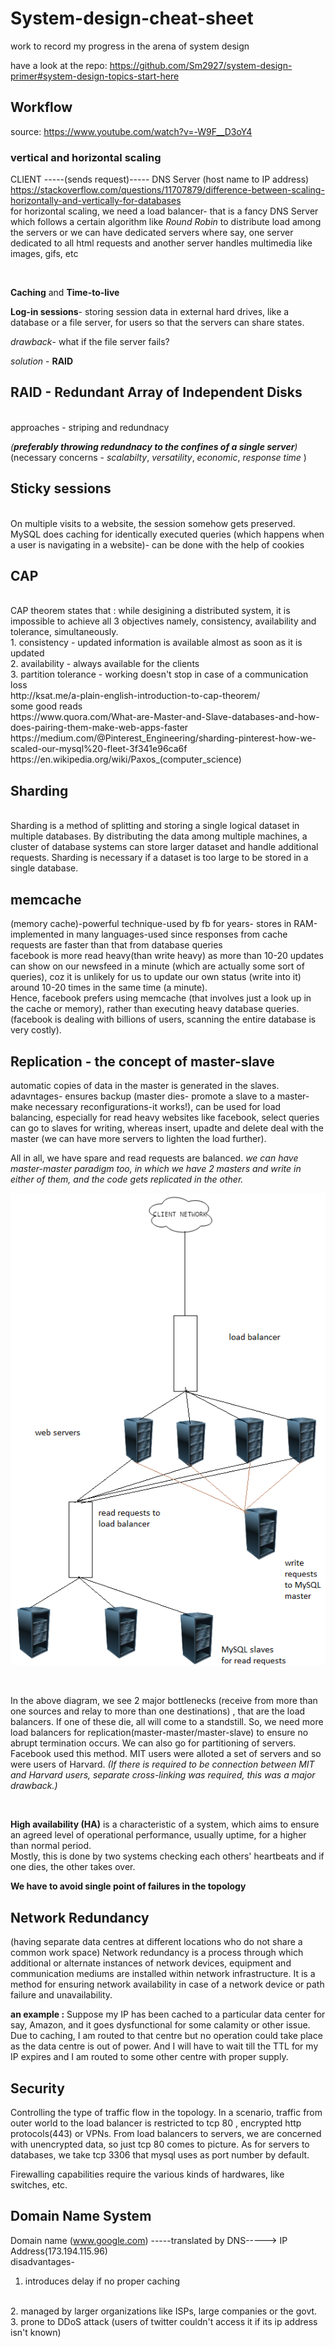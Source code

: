 # System-design-cheat-sheet
work to record my progress in the arena of system design


have a look at the repo: https://github.com/Sm2927/system-design-primer#system-design-topics-start-here 
## Workflow
source: https://www.youtube.com/watch?v=-W9F__D3oY4
<br/>
### vertical and horizontal scaling

CLIENT -----(sends request)----- DNS Server (host name to IP address)
<br/>
https://stackoverflow.com/questions/11707879/difference-between-scaling-horizontally-and-vertically-for-databases
<br/>
for horizontal scaling, we need a load balancer- that is a fancy DNS Server which follows a certain algorithm like *Round Robin* to distribute load among the servers or we can have dedicated servers where say, one server dedicated to all html requests and another server handles multimedia like images, gifs, etc

<br/>

**Caching** and **Time-to-live**
<br/>

**Log-in sessions**- storing session data in external hard drives, like a database or a file server, for users so that the servers can share states. 
<br/>

*drawback*- what if the file server fails?
<br/>

*solution* - **RAID**
<br/>

## RAID - Redundant Array of Independent Disks
<br/>
approaches - striping and redundnacy
<br/>

*(**preferably throwing redundnacy to the confines of a single server**)*
<br/>
(necessary concerns - *scalabilty*, *versatility*, *economic*, *response time* )
<br/>

## Sticky sessions
<br/>
On multiple visits to a website, the session somehow gets preserved.
<br/>
MySQL does caching for identically executed queries (which happens when a user is navigating in a website)- can be done with the help of cookies

## CAP
<br/>
CAP theorem states that : while desigining a distributed system, it is impossible to achieve all 3 objectives namely, consistency, availability and tolerance, simultaneously.
<br/>
1. consistency - updated information is available almost as soon as it is updated
<br/>
2. availability - always available for the clients
<br/>
3. partition tolerance - working doesn't stop in case of a communication loss
<br/>
http://ksat.me/a-plain-english-introduction-to-cap-theorem/
<br/>
some good reads
<br/>
https://www.quora.com/What-are-Master-and-Slave-databases-and-how-does-pairing-them-make-web-apps-faster
<br/>
https://medium.com/@Pinterest_Engineering/sharding-pinterest-how-we-scaled-our-mysql%20-fleet-3f341e96ca6f
<br/>
https://en.wikipedia.org/wiki/Paxos_(computer_science) 
<br/>



## Sharding 

<br/>
Sharding is a method of splitting and storing a single logical dataset in multiple databases. By distributing the data among multiple machines, a cluster of database systems can store larger dataset and handle additional requests. Sharding is necessary if a dataset is too large to be stored in a single database.
<br/>


## memcache

(memory cache)-powerful technique-used by fb for years- stores in RAM-implemented in many languages-used since responses from cache requests are faster than that from database queries
<br/>
facebook is more read heavy(than write heavy) as more than 10-20 updates can show on our newsfeed in a minute (which are actually some sort of queries), coz it is unlikely for us to update our own status (write into it) around 10-20 times in the same time (a minute).  
Hence, facebook prefers using memcache (that involves just a look up in the cache or memory), rather than executing heavy database queries. (facebook is dealing with billions of users, scanning the entire database is very costly).
<br/>


## Replication - the concept of master-slave

automatic copies of data in the master is generated in the slaves.
adavntages- ensures backup (master dies- promote a slave to a master-make necessary reconfigurations-it works!), can be used for load balancing, especially for read heavy websites like facebook, select queries can go to slaves for writing, whereas insert, upadte and delete deal with the master (we can have more servers to lighten the load further).

All in all, we have spare and read requests are balanced.
*we can have master-master paradigm too, in which we have 2 masters and write in either of them, and the code gets replicated in the other.*
<br/>

![](topo.png)

<br/>


In the above diagram, we see 2 major bottlenecks (receive from more than one sources and relay to more than one destinations) , that are the load balancers. If one of these die, all will come to a standstill. So, we need more load balancers for replication(master-master/master-slave) to ensure no abrupt termination occurs. We can also go for partitioning of servers. Facebook used this method. MIT users were alloted a set of servers and so were users of Harvard. *(If there is required to be connection between MIT and Harvard users, separate cross-linking was required, this was a major drawback.)*

<br/>




**High availability (HA)**
is a characteristic of a system, which aims to ensure an agreed level of operational performance, usually uptime, for a higher than normal period.
<br/>
Mostly, this is done by two systems checking each others' heartbeats and if one dies, the other takes over.
<br/>

**We have to avoid single point of failures in the topology**

## Network Redundancy
(having separate data centres at different locations who do not share a common work space)
Network redundancy is a process through which additional or alternate instances of network devices, equipment and communication mediums are installed within network infrastructure. It is a method for ensuring network availability in case of a network device or path failure and unavailability.

**an example :** Suppose my IP has been cached to a particular data center for say, Amazon, and it goes dysfunctional for some calamity or other issue. Due to caching, I am routed to that centre but no operation could take place as the data centre is out of power. And I will have to wait till the TTL for my IP expires and I am routed to some other centre with proper supply. 



## Security

Controlling the type of traffic flow in the topology.
In a scenario, traffic from outer world to the load balancer is restricted to tcp 80 , encrypted http protocols(443) or VPNs. From load balancers to servers, we are concerned with unencrypted data, so just tcp 80 comes to picture. As for servers to databases, we take tcp 3306 that mysql uses as port number by default.

Firewalling capabilities require the various kinds of hardwares, like switches, etc.



## Domain Name System


Domain name (www.google.com) -----translated by DNS----->  IP Address(173.194.115.96)
<br/>
disadvantages-
<br/>
1. introduces delay if no proper caching
<br/>
2. managed by larger organizations like ISPs, large companies or the govt.
<br/>
3. prone to DDoS attack (users of twitter couldn't access it if its ip address isn't known)
<br/>




